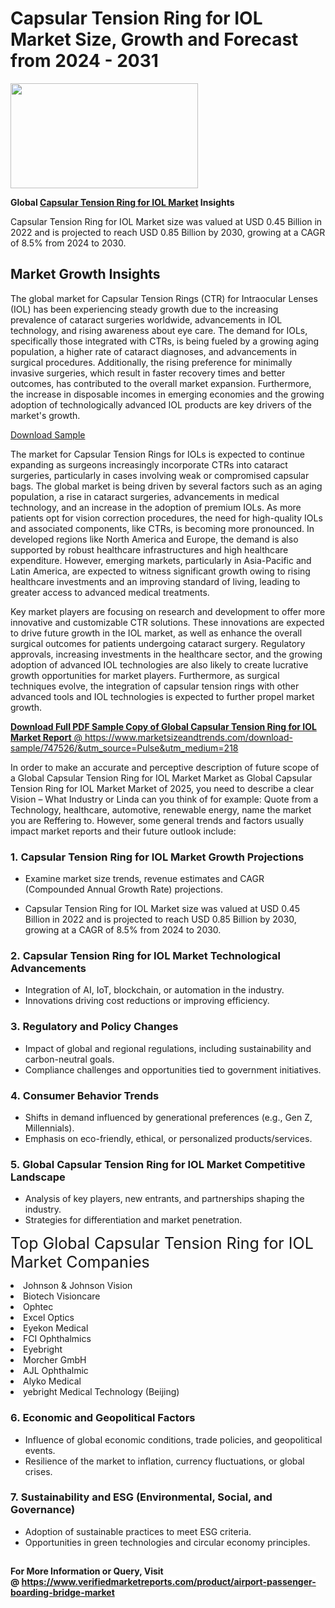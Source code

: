 <H1>Capsular Tension Ring for IOL Market Size, Growth and Forecast from 2024 - 2031</H1><img class="aligncenter size-medium wp-image-584254" src="https://thirdeyenews.in/wp-content/uploads/2024/09/Global-Market-Research-300x168.jpeg" alt="" width="300" height="168" /><p><strong>Global&nbsp;<a href="https://www.marketsizeandtrends.com/download-sample/747526/&amp;utm_source=Pulse&amp;utm_medium=218">Capsular Tension Ring for IOL Market</a> Insights</strong></p><p>Capsular Tension Ring for IOL Market size was valued at USD 0.45 Billion in 2022 and is projected to reach USD 0.85 Billion by 2030, growing at a CAGR of 8.5% from 2024 to 2030.</p><p><h2>Market Growth Insights</h2> <p>The global market for Capsular Tension Rings (CTR) for Intraocular Lenses (IOL) has been experiencing steady growth due to the increasing prevalence of cataract surgeries worldwide, advancements in IOL technology, and rising awareness about eye care. The demand for IOLs, specifically those integrated with CTRs, is being fueled by a growing aging population, a higher rate of cataract diagnoses, and advancements in surgical procedures. Additionally, the rising preference for minimally invasive surgeries, which result in faster recovery times and better outcomes, has contributed to the overall market expansion. Furthermore, the increase in disposable incomes in emerging economies and the growing adoption of technologically advanced IOL products are key drivers of the market's growth.</p> <p><a href="download_sample_link_here">Download Sample</a></p> <p>The market for Capsular Tension Rings for IOLs is expected to continue expanding as surgeons increasingly incorporate CTRs into cataract surgeries, particularly in cases involving weak or compromised capsular bags. The global market is being driven by several factors such as an aging population, a rise in cataract surgeries, advancements in medical technology, and an increase in the adoption of premium IOLs. As more patients opt for vision correction procedures, the need for high-quality IOLs and associated components, like CTRs, is becoming more pronounced. In developed regions like North America and Europe, the demand is also supported by robust healthcare infrastructures and high healthcare expenditure. However, emerging markets, particularly in Asia-Pacific and Latin America, are expected to witness significant growth owing to rising healthcare investments and an improving standard of living, leading to greater access to advanced medical treatments.</p> <p>Key market players are focusing on research and development to offer more innovative and customizable CTR solutions. These innovations are expected to drive future growth in the IOL market, as well as enhance the overall surgical outcomes for patients undergoing cataract surgery. Regulatory approvals, increasing investments in the healthcare sector, and the growing adoption of advanced IOL technologies are also likely to create lucrative growth opportunities for market players. Furthermore, as surgical techniques evolve, the integration of capsular tension rings with other advanced tools and IOL technologies is expected to further propel market growth.</p> <p><a href="get_more_link_here"></p><p><span class=""><strong>Download Full PDF Sample Copy of Global Capsular Tension Ring for IOL Market Report</strong> @ <a href="https://www.marketsizeandtrends.com/download-sample/747526/&amp;utm_source=Pulse&amp;utm_medium=218" target="_blank">https://www.marketsizeandtrends.com/download-sample/747526/&amp;utm_source=Pulse&amp;utm_medium=218</a></span></p><p>In order to make an accurate and perceptive description of future scope of a Global&nbsp;Capsular Tension Ring for IOL Market Market as Global&nbsp;Capsular Tension Ring for IOL Market Market of 2025, you need to describe a clear Vision &ndash; What Industry or Linda can you think of for example: Quote from a Technology, healthcare, automotive, renewable energy, name the market you are Reffering to. However, some general trends and factors usually impact market reports and their future outlook include:</p><h3>1.&nbsp;<strong>Capsular Tension Ring for IOL Market Growth Projections</strong></h3><ul><li>Examine market size trends, revenue estimates and CAGR (Compounded Annual Growth Rate) projections.</li><li><p>Capsular Tension Ring for IOL Market size was valued at USD 0.45 Billion in 2022 and is projected to reach USD 0.85 Billion by 2030, growing at a CAGR of 8.5% from 2024 to 2030.</p></li></ul><h3>2.&nbsp;<strong>Capsular Tension Ring for IOL Market Technological Advancements</strong></h3><ul><li>Integration of AI, IoT, blockchain, or automation in the industry.</li><li>Innovations driving cost reductions or improving efficiency.</li></ul><h3>3.&nbsp;<strong>Regulatory and Policy Changes</strong></h3><ul><li>Impact of global and regional regulations, including sustainability and carbon-neutral goals.</li><li>Compliance challenges and opportunities tied to government initiatives.</li></ul><h3>4.&nbsp;<strong>Consumer Behavior Trends</strong></h3><ul><li>Shifts in demand influenced by generational preferences (e.g., Gen Z, Millennials).</li><li>Emphasis on eco-friendly, ethical, or personalized products/services.</li></ul><h3>5.&nbsp;<strong>Global Capsular Tension Ring for IOL Market Competitive Landscape</strong></h3><ul><li>Analysis of key players, new entrants, and partnerships shaping the industry.</li><li>Strategies for differentiation and market penetration.</li></ul><p data-pm-slice="1 1 []"><span style="color: inherit; font-family: inherit; font-size: 25px;">Top Global Capsular Tension Ring for IOL Market Companies</span></p><div class="" data-test-id=""><p><li>Johnson & Johnson Vision</li><li> Biotech Visioncare</li><li> Ophtec</li><li> Excel Optics</li><li> Eyekon Medical</li><li> FCI Ophthalmics</li><li> Eyebright</li><li> Morcher GmbH</li><li> AJL Ophthalmic</li><li> Alyko Medical</li><li> yebright Medical Technology (Beijing)</li></p></div><h3>6.&nbsp;<strong>Economic and Geopolitical Factors</strong></h3><ul><li>Influence of global economic conditions, trade policies, and geopolitical events.</li><li>Resilience of the market to inflation, currency fluctuations, or global crises.</li></ul><h3>7.&nbsp;<strong>Sustainability and ESG (Environmental, Social, and Governance)</strong></h3><ul><li>Adoption of sustainable practices to meet ESG criteria.</li><li>Opportunities in green technologies and circular economy principles.</li></ul><h2><strong style="font-size: 14px;">For More Information or Query, Visit @&nbsp;</strong><a style="background-color: #ffffff; font-size: 14px;" href="https://www.marketsizeandtrends.com/report/capsular-tension-ring-for-iol-market/" target="_blank">https://www.verifiedmarketreports.com/product/airport-passenger-boarding-bridge-market</a></h2>
